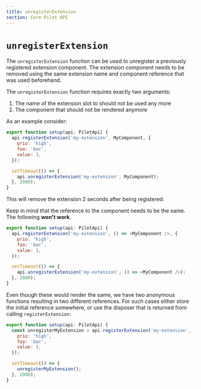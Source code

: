 ```yaml
---
title: unregisterExtension
section: Core Pilet API
---
```


# `unregisterExtension`

The `unregisterExtension` function can be used to unregister a previously registered extension component. The extension component needs to be removed using the same extension name and component reference that was used beforehand.

The `unregisterExtension` function requires exactly two arguments:

1. The name of the extension slot to should not be used any more
2. The component that should not be rendered anymore

As an example consider:

```js
export function setup(api: PiletApi) {
  api.registerExtension('my-extension', MyComponent, {
    prio: 'high',
    foo: 'bar',
    value: 3,
  });

  setTimeout(() => {
    api.unregisterExtension('my-extension', MyComponent);
  }, 2000);
}
```

This will remove the extension 2 seconds after being registered.

Keep in mind that the reference to the component needs to be the same. The following **won't work**.

```js
export function setup(api: PiletApi) {
  api.registerExtension('my-extension', () => <MyComponent />, {
    prio: 'high',
    foo: 'bar',
    value: 3,
  });

  setTimeout(() => {
    api.unregisterExtension('my-extension', () => <MyComponent />);
  }, 2000);
}
```

Even though these would render the same, we have two anonymous functions resulting in two different references. For such cases either store the initial reference somewhere, or use the disposer that is returned from calling `registerExtension`:

```js
export function setup(api: PiletApi) {
  const unregisterMyExtension = api.registerExtension('my-extension', () => <MyComponent />, {
    prio: 'high',
    foo: 'bar',
    value: 3,
  });

  setTimeout(() => {
    unregisterMyExtension();
  }, 2000);
}
```
